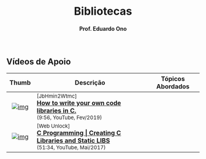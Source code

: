 <h1 align="center">Bibliotecas</h1>

<h4 align="center">Prof. Eduardo Ono</h4>

&nbsp;

## Vídeos de Apoio

| Thumb | Descrição | Tópicos Abordados |
| :-: | --- | --- |
| [![img](https://img.youtube.com/vi/JbHmin2Wtmc/default.jpg)](https://www.youtube.com/watch?v=JbHmin2Wtmc) | <sup>[JbHmin2Wtmc]</sup><br>[__How to write your own code libraries in C.__](https://www.youtube.com/watch?v=JbHmin2Wtmc)<br><sub>(9:56, YouTube, Fev/2019)</sub> | 
| [![img](https://img.youtube.com/vi/hrBPJMdp6SM/default.jpg)](https://www.youtube.com/watch?v=hrBPJMdp6SM) | <sup>[Web Unlock]</sup><br>[__C Programming \| Creating C Libraries and Static LIBS__](https://www.youtube.com/watch?v=hrBPJMdp6SM)<br><sub>(51:34, YouTube, Mai/2017)</sub> | 

&nbsp;
